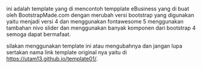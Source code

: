 ini adalah template yang di mencontoh tempplate eBusiness yang di buat oleh BootstrapMade.com
dengan merubah versi bootstrap yang digunakan yaitu menjadi versi 4 dan menggunakan fontawesome 5
menggunakan tambahan nivo slider dan menggunakan banyak komponen dari bootstrap 4
semoga dapat bermafaat.

silakan menggunakan template ini atau mengubahnya
dan jangan lupa sertakan nama link template original nya
yaitu di https://utam13.github.io/template01/.
